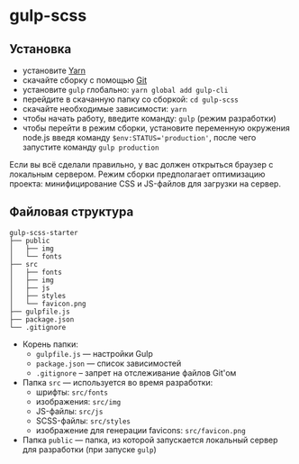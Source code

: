 # gulp-scss

## Установка

- установите [Yarn](https://yarnpkg.com/en/docs/install)
- скачайте сборку с помощью [Git](https://git-scm.com/downloads)
- установите ```gulp``` глобально: ```yarn global add gulp-cli```
- перейдите в скачанную папку со сборкой: ```cd gulp-scss```
- скачайте необходимые зависимости: ```yarn```
- чтобы начать работу, введите команду: ```gulp``` (режим разработки)
- чтобы перейти в режим сборки, установите переменную окружения node.js введя команду  ```$env:STATUS='production'```, после чего запустите команду ```gulp production```

Если вы всё сделали правильно, у вас должен открыться браузер с локальным сервером.
Режим сборки предполагает оптимизацию проекта: минифицирование CSS и JS-файлов для загрузки на сервер.

## Файловая структура

```
gulp-scss-starter
├── public
│   ├── img
│   └── fonts
├── src
│   ├── fonts
│   ├── img
│   ├── js
│   ├── styles
│   └── favicon.png
├── gulpfile.js
├── package.json
└── .gitignore
```

- Корень папки:
  - ```gulpfile.js``` — настройки Gulp
  - ```package.json``` — список зависимостей
  - ```.gitignore``` – запрет на отслеживание файлов Git'ом
- Папка ```src``` — используется во время разработки:
  - шрифты: ```src/fonts```
  - изображения: ```src/img```
  - JS-файлы: ```src/js```
  - SCSS-файлы: ```src/styles```
  - изображение для генерации favicons: ```src/favicon.png```
- Папка ```public``` — папка, из которой запускается локальный сервер для разработки (при запуске ```gulp```)